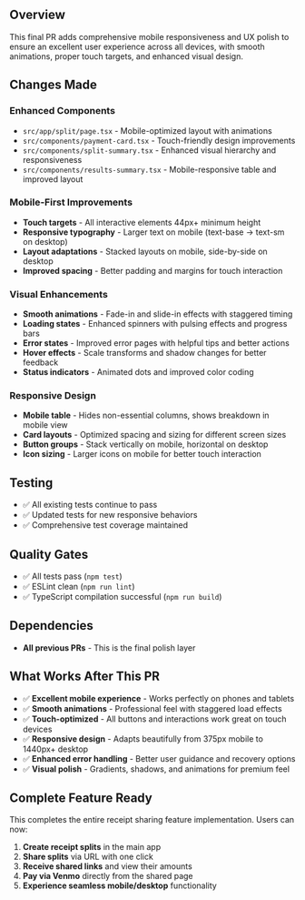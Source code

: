 ## Overview

This final PR adds comprehensive mobile responsiveness and UX polish to ensure an excellent user experience across all devices, with smooth animations, proper touch targets, and enhanced visual design.

## Changes Made

### Enhanced Components
- `src/app/split/page.tsx` - Mobile-optimized layout with animations
- `src/components/payment-card.tsx` - Touch-friendly design improvements  
- `src/components/split-summary.tsx` - Enhanced visual hierarchy and responsiveness
- `src/components/results-summary.tsx` - Mobile-responsive table and improved layout

### Mobile-First Improvements
- **Touch targets** - All interactive elements 44px+ minimum height
- **Responsive typography** - Larger text on mobile (text-base → text-sm on desktop)
- **Layout adaptations** - Stacked layouts on mobile, side-by-side on desktop
- **Improved spacing** - Better padding and margins for touch interaction

### Visual Enhancements
- **Smooth animations** - Fade-in and slide-in effects with staggered timing
- **Loading states** - Enhanced spinners with pulsing effects and progress bars
- **Error states** - Improved error pages with helpful tips and better actions
- **Hover effects** - Scale transforms and shadow changes for better feedback
- **Status indicators** - Animated dots and improved color coding

### Responsive Design
- **Mobile table** - Hides non-essential columns, shows breakdown in mobile view
- **Card layouts** - Optimized spacing and sizing for different screen sizes
- **Button groups** - Stack vertically on mobile, horizontal on desktop
- **Icon sizing** - Larger icons on mobile for better touch interaction

## Testing

- ✅ All existing tests continue to pass
- ✅ Updated tests for new responsive behaviors
- ✅ Comprehensive test coverage maintained

## Quality Gates

- ✅ All tests pass (`npm test`)
- ✅ ESLint clean (`npm run lint`)
- ✅ TypeScript compilation successful (`npm run build`)

## Dependencies

- **All previous PRs** - This is the final polish layer

## What Works After This PR

- ✅ **Excellent mobile experience** - Works perfectly on phones and tablets
- ✅ **Smooth animations** - Professional feel with staggered load effects
- ✅ **Touch-optimized** - All buttons and interactions work great on touch devices
- ✅ **Responsive design** - Adapts beautifully from 375px mobile to 1440px+ desktop
- ✅ **Enhanced error handling** - Better user guidance and recovery options
- ✅ **Visual polish** - Gradients, shadows, and animations for premium feel

## Complete Feature Ready

This completes the entire receipt sharing feature implementation. Users can now:

1. **Create receipt splits** in the main app
2. **Share splits** via URL with one click  
3. **Receive shared links** and view their amounts
4. **Pay via Venmo** directly from the shared page
5. **Experience seamless mobile/desktop** functionality
